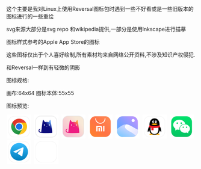 这个主要是我对Linux上使用Reversal图标包时遇到一些不好看或是一些旧版本的图标进行的一些重绘

svg来源大部分是svg repo 和wikipedia提供,一部分是使用Inkscape进行描摹

图标样式参考的Apple App Store的图标

这些图标仅出于个人喜好绘制,所有素材均来自网络公开资料,不涉及知识产权侵犯.

和Reversal一样到有轻微的阴影

图标规格:

画布:64x64
图标本体:55x55

图标预览:

<div style="width: 100%;">
    <div style="display:inline; margin:2px;max-width: 64px;width: 64px;">
        <img src="icons/chrome.svg" style="max-width: 64px;width: 64px;" alt="Google Chrome">
    </div>
    <div style="display:inline; margin:2px;max-width: 64px;width: 64px;">
        <img src="icons/clash_classic.svg" style="max-width: 64px;width: 64px;" alt="clash_classic">
    </div>
    <div style="display:inline; margin:2px;max-width: 64px;width: 64px;">
        <img src="icons/clash_diy.svg" style="max-width: 64px;width: 64px;" alt="clash_diy">
    </div>
    <div style="display:inline; margin:2px;max-width: 64px;width: 64px;">
        <img src="icons/discover.svg" style="max-width: 64px;width: 64px;" alt="App Store">
    </div>
    <div style="display:inline; margin:2px;max-width: 64px;width: 64px;">
        <img src="icons/photos.svg" style="max-width: 64px;width: 64px;" alt="Photos">
    </div>
    <div style="display:inline; margin:2px;max-width: 64px;width: 64px;">
        <img src="icons/qq.svg" style="max-width: 64px;width: 64px;" alt="QQ">
    </div>
    <div style="display:inline; margin:2px;max-width: 64px;width: 64px;">
        <img src="icons/wechat.svg" style="max-width: 64px;width: 64px;" alt="Wechat">
    </div>
    <div style="display:inline; margin:2px;max-width: 64px;width: 64px;">
        <img src="icons/telegram.svg" style="max-width: 64px;width: 64px;" alt="Telegram">
    </div>
    <div style="display:inline; margin:2px;max-width: 64px;width: 64px;">
        <img src="icons/blank.svg" style="max-width: 64px;width: 64px;" alt="Blank">
    </div>
</div>
